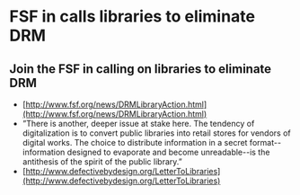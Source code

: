 # FSF in calls libraries to eliminate DRM

## Join the FSF in calling on libraries to eliminate DRM

  * [http://www.fsf.org/news/DRMLibraryAction.html](http://www.fsf.org/news/DRMLibraryAction.html)
  * ”There is another, deeper issue at stake here. The tendency of digitalization is to convert public libraries into retail stores for vendors of digital works. The choice to distribute information in a secret format--information designed to evaporate and become unreadable--is the antithesis of the spirit of the public library.”
  * [http://www.defectivebydesign.org/LetterToLibraries](http://www.defectivebydesign.org/LetterToLibraries)

